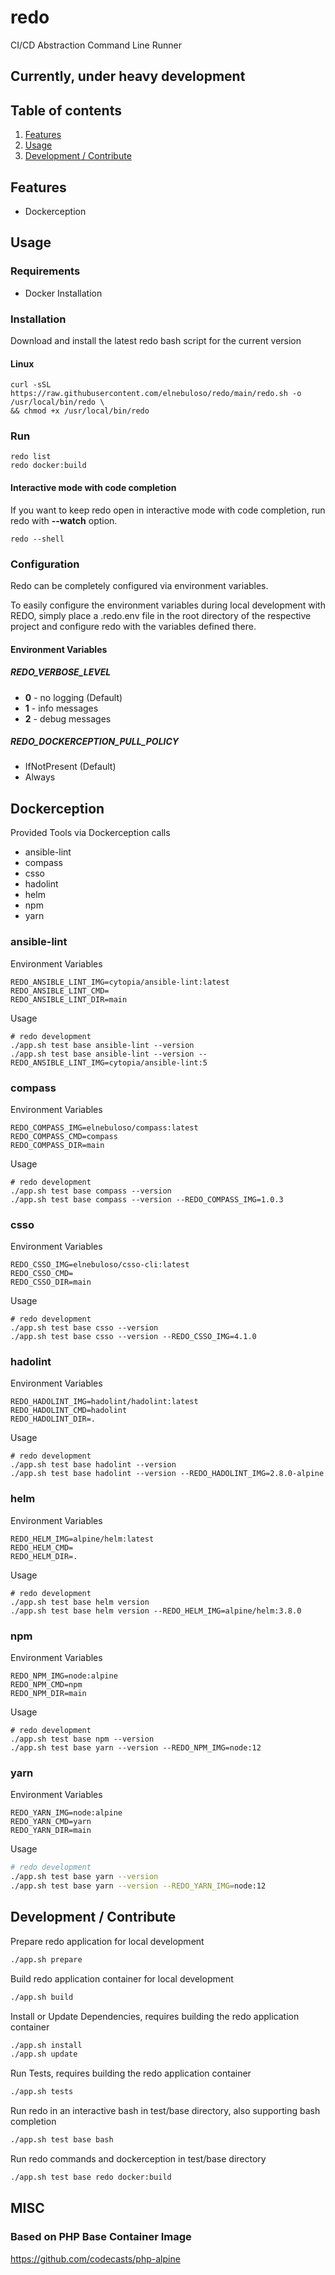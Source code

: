 # redo

CI/CD Abstraction Command Line Runner

## Currently, under heavy development

## Table of contents

1. [Features](#features)
2. [Usage](#usage)
3. [Development / Contribute](#development--contribute)

## Features

- Dockerception

## Usage

### Requirements

- Docker Installation

### Installation

Download and install the latest redo bash script for the current version

#### Linux

```shell
curl -sSL https://raw.githubusercontent.com/elnebuloso/redo/main/redo.sh -o /usr/local/bin/redo \
&& chmod +x /usr/local/bin/redo
```

### Run

```shell
redo list
redo docker:build
```

#### Interactive mode with code completion

If you want to keep redo open in interactive mode with code completion, run redo with **--watch** option.

```shell
redo --shell
```

### Configuration

Redo can be completely configured via environment variables.

To easily configure the environment variables during local development with REDO, simply place a .redo.env file in the root directory of the respective project and configure redo with the variables defined there.

#### Environment Variables

##### REDO_VERBOSE_LEVEL

- **0** - no logging (Default)
- **1** - info messages
- **2** - debug messages

##### REDO_DOCKERCEPTION_PULL_POLICY

- IfNotPresent (Default)
- Always

## Dockerception

Provided Tools via Dockerception calls

- ansible-lint
- compass
- csso
- hadolint
- helm
- npm
- yarn

### ansible-lint

Environment Variables

```shell
REDO_ANSIBLE_LINT_IMG=cytopia/ansible-lint:latest
REDO_ANSIBLE_LINT_CMD=
REDO_ANSIBLE_LINT_DIR=main
```

Usage

```shell
# redo development
./app.sh test base ansible-lint --version
./app.sh test base ansible-lint --version --REDO_ANSIBLE_LINT_IMG=cytopia/ansible-lint:5
```

### compass

Environment Variables

```shell
REDO_COMPASS_IMG=elnebuloso/compass:latest
REDO_COMPASS_CMD=compass
REDO_COMPASS_DIR=main
```

Usage

```shell
# redo development
./app.sh test base compass --version
./app.sh test base compass --version --REDO_COMPASS_IMG=1.0.3
```

### csso

Environment Variables

```shell
REDO_CSSO_IMG=elnebuloso/csso-cli:latest
REDO_CSSO_CMD=
REDO_CSSO_DIR=main
```

Usage

```shell
# redo development
./app.sh test base csso --version
./app.sh test base csso --version --REDO_CSSO_IMG=4.1.0
```

### hadolint

Environment Variables

```shell
REDO_HADOLINT_IMG=hadolint/hadolint:latest
REDO_HADOLINT_CMD=hadolint
REDO_HADOLINT_DIR=.
```

Usage

```shell
# redo development
./app.sh test base hadolint --version
./app.sh test base hadolint --version --REDO_HADOLINT_IMG=2.8.0-alpine
```

### helm

Environment Variables

```shell
REDO_HELM_IMG=alpine/helm:latest
REDO_HELM_CMD=
REDO_HELM_DIR=.
```

Usage

```shell
# redo development
./app.sh test base helm version
./app.sh test base helm version --REDO_HELM_IMG=alpine/helm:3.8.0
```

### npm

Environment Variables

```shell
REDO_NPM_IMG=node:alpine
REDO_NPM_CMD=npm
REDO_NPM_DIR=main
```

Usage

```shell
# redo development
./app.sh test base npm --version
./app.sh test base yarn --version --REDO_NPM_IMG=node:12
```

### yarn

Environment Variables

```shell
REDO_YARN_IMG=node:alpine
REDO_YARN_CMD=yarn
REDO_YARN_DIR=main
```

Usage

```sh
# redo development
./app.sh test base yarn --version
./app.sh test base yarn --version --REDO_YARN_IMG=node:12
```

## Development / Contribute

Prepare redo application for local development

```bash
./app.sh prepare
```

Build redo application container for local development

```bash
./app.sh build
```

Install or Update Dependencies, requires building the redo application container

```bash
./app.sh install
./app.sh update
```

Run Tests, requires building the redo application container

```bash
./app.sh tests
```












Run redo in an interactive bash in test/base directory, also supporting bash completion

```bash
./app.sh test base bash
```

Run redo commands and dockerception in test/base directory

```bash
./app.sh test base redo docker:build
```

## MISC

### Based on PHP Base Container Image

https://github.com/codecasts/php-alpine
